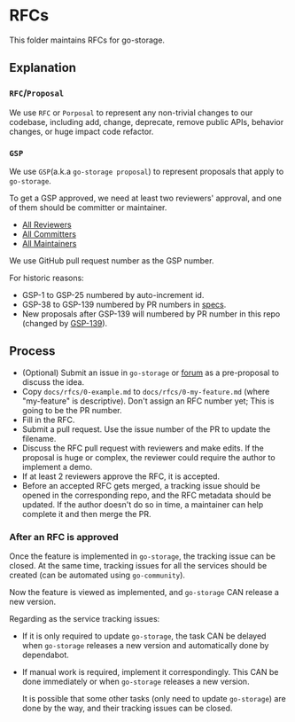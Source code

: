 # RFCs

This folder maintains RFCs for go-storage.

## Explanation

### `RFC`/`Proposal`

We use `RFC` or `Porposal` to represent any non-trivial changes to our codebase, including add, change, deprecate, remove public APIs, behavior changes, or huge impact code refactor.

### `GSP`

We use `GSP`(a.k.a `go-storage proposal`) to represent proposals that apply to `go-storage`.

To get a GSP approved, we need at least two reviewers' approval, and one of them should be committer or maintainer.

- [All Reviewers](https://github.com/orgs/minhjh/teams/go-storage-reviewer)
- [All Committers](https://github.com/orgs/minhjh/teams/go-storage-committer)
- [All Maintainers](https://github.com/orgs/minhjh/teams/go-storage-maintainer)

We use GitHub pull request number as the GSP number.

For historic reasons:

- GSP-1 to GSP-25 numbered by auto-increment id.
- GSP-38 to GSP-139 numbered by PR numbers in [specs](https://github.com/minhjh/specs).
- New proposals after GSP-139 will numbered by PR number in this repo (changed by [GSP-139](./139-split-specs.md)).

## Process

- (Optional) Submit an issue in `go-storage` or [forum](https://forum.minhjh.io/) as a pre-proposal to discuss the idea.
- Copy `docs/rfcs/0-example.md` to `docs/rfcs/0-my-feature.md` (where "my-feature" is descriptive). Don't assign an RFC number yet; This is going to be the PR number.
- Fill in the RFC.
- Submit a pull request. Use the issue number of the PR to update the filename.
- Discuss the RFC pull request with reviewers and make edits. If the proposal is huge or complex, the reviewer could require the author to implement a demo.
- If at least 2 reviewers approve the RFC, it is accepted.
- Before an accepted RFC gets merged, a tracking issue should be opened in the corresponding repo, and the RFC metadata should be updated. If the author doesn't do so in time, a maintainer can help complete it and then merge the PR.

### After an RFC is approved

Once the feature is implemented in `go-storage`, the tracking issue can be closed. At the same time, tracking issues for all the services should be created (can be automated using `go-community`). 

Now the feature is viewed as implemented, and `go-storage` CAN release a new version.

Regarding as the service tracking issues:
- If it is only required to update `go-storage`, the task CAN be delayed when `go-storage` releases a new version and automatically done by dependabot.
- If manual work is required, implement it correspondingly. This CAN be done immediately or when `go-storage` releases a new version.
  
  It is possible that some other tasks (only need to update `go-storage`) are done by the way, and their tracking issues can be closed.